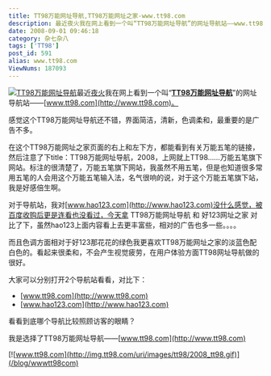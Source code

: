 ```yaml
---
title: TT98万能网址导航,TT98万能网址之家-www.tt98.com
description: 最近夜火我在网上看到一个叫“TT98万能网址导航”的网址导航站——www.tt98.com。感觉这个TT98万能网址导航还不错，界面简洁，清新，色调柔和，最重要的是广告不多。
date: 2008-09-01 09:46:18
category: 杂七杂八
tags: ['TT98']
post_id: 591
alias: www.tt98.com
ViewNums: 187093
---
```


[![TT98万能网址导航](http://img.tt98.com/URI/images/tt98_logo_g.gif)](/blog/wwwtt98com)最近[夜火](/blog/)我在网上看到一个叫“**[TT98万能网址导航](/blog/wwwtt98com)**”的网址导航站——[www.tt98.com](http://www.tt98.com)。

感觉这个TT98万能网址导航还不错，界面简洁，清新，色调柔和，最重要的是广告不多。

在这个TT98万能网址之家页面的右上和左下方，都能看到有关万能五笔的链接，然后注意了下title：TT98万能网址导航，2008，上网就上TT98……万能五笔旗下网站。标注的很清楚了，万能五笔旗下网站，我虽然不用五笔，但是也知道很多常用五笔的人会用这个万能五笔输入法，名气很响的说，对于这个万能五笔旗下站，我是好感倍生啊。

对于导航站，我对[www.hao123.com](http://www.hao123.com)没什么感觉，被百度收购后更是连看也没看过，今天拿 TT98万能网址导航 和 好123网址之家 对比了下，虽然hao123上面内容看上去更丰富些，相对的广告也多一些。。。。

而且色调方面相对于好123那花花的绿色我更喜欢TT98万能网址之家的淡蓝色配白色的。看起来很柔和，不会产生视觉疲劳，在用户体验方面TT98网址导航做的很好。

大家可以分别打开2个导航站看看，对比下：

* [www.tt98.com](http://www.tt98.com)
* [www.hao123.com](http://www.hao123.com)

看看到底哪个导航比较照顾访客的眼睛？

我是选择了TT98万能网址导航——[www.tt98.com](http://www.tt98.com)

[![www.tt98.com](http://img.tt98.com/uri/images/tt98/2008_tt98.gif)](/blog/wwwtt98com)

